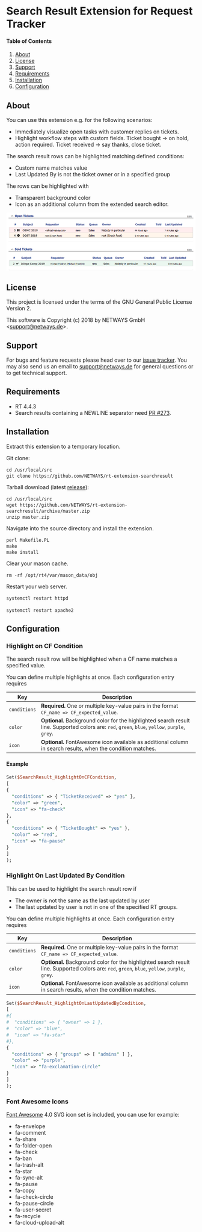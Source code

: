 # Search Result Extension for Request Tracker

#### Table of Contents

1. [About](#about)
2. [License](#license)
3. [Support](#support)
4. [Requirements](#requirements)
5. [Installation](#installation)
6. [Configuration](#configuration)

## About

You can use this extension e.g. for the following scenarios:

* Immediately visualize open tasks with customer replies on tickets.
* Highlight workflow steps with custom fields. Ticket bought -> on hold, action required. Ticket received -> say thanks, close ticket.

The search result rows can be highlighted matching defined conditions:

* Custom name matches value
* Last Updated By is not the ticket owner or in a specified group

The rows can be highlighted with

* Transparent background color
* Icon as an additional column from the extended search editor.

![Screenshot](doc/images/rt_extension_searchresult_overview.png)

## License

This project is licensed under the terms of the GNU General Public License Version 2.

This software is Copyright (c) 2018 by NETWAYS GmbH <[support@netways.de](mailto:support@netways.de)>.

## Support

For bugs and feature requests please head over to our [issue tracker](https://github.com/NETWAYS/rt-extension-searchresult/issues).
You may also send us an email to [support@netways.de](mailto:support@netways.de) for general questions or to get technical support.

## Requirements

- RT 4.4.3
- Search results containing a NEWLINE separator need [PR #273](https://github.com/bestpractical/rt/pull/273).

## Installation

Extract this extension to a temporary location.

Git clone:

```
cd /usr/local/src
git clone https://github.com/NETWAYS/rt-extension-searchresult
```

Tarball download (latest [release](https://github.com/NETWAYS/rt-extension-searchresult/releases/latest)):

```
cd /usr/local/src
wget https://github.com/NETWAYS/rt-extension-searchresult/archive/master.zip
unzip master.zip
```

Navigate into the source directory and install the extension.

```
perl Makefile.PL
make
make install
```

Clear your mason cache.

```
rm -rf /opt/rt4/var/mason_data/obj
```

Restart your web server.

```
systemctl restart httpd

systemctl restart apache2
```

## Configuration

### Highlight on CF Condition

The search result row will be highlighted when a CF name
matches a specified value.

You can define multiple highlights at once. Each configuration entry
requires

Key           | Description
--------------|----------------
`conditions`  | **Required.** One or multiple key-value pairs in the format `CF_name => CF_expected_value`.
`color`       | **Optional.** Background color for the highlighted search result line. Supported colors are: `red`, `green`, `blue`, `yellow`, `purple`, `grey`.
`icon`        | **Optional.** FontAwesome icon available as additional column in search results, when the condition matches.

#### Example

```perl
Set($SearchResult_HighlightOnCFCondition,
[
{
  "conditions" => { "TicketReceived" => "yes" },
  "color" => "green",
  "icon" => "fa-check"
},
{
  "conditions" => { "TicketBought" => "yes" },
  "color" => "red",
  "icon" => "fa-pause"
}
]
);
```

### Highlight On Last Updated By Condition

This can be used to highlight the search result row
if

* The owner is not the same as the last updated by user
* The last updated by user is not in one of the specified RT groups.

You can define multiple highlights at once. Each configuration entry
requires

Key           | Description
--------------|----------------
`conditions`  | **Required.** One or multiple key-value pairs in the format `CF_name => CF_expected_value`.
`color`       | **Optional.** Background color for the highlighted search result line. Supported colors are: `red`, `green`, `blue`, `yellow`, `purple`, `grey`.
`icon`        | **Optional.** FontAwesome icon available as additional column in search results, when the condition matches.

```perl
Set($SearchResult_HighlightOnLastUpdatedByCondition,
[
#{
#  "conditions" => { "owner" => 1 },
#  "color" => "blue",
#  "icon" => "fa-star"
#},
{
  "conditions" => { "groups" => [ "admins" ] },
  "color" => "purple",
  "icon" => "fa-exclamation-circle"
}
]
);
```

### Font Awesome Icons

[Font Awesome](https://fontawesome.com) 4.0 SVG icon set is
included, you can use for example:

* fa-envelope
* fa-comment
* fa-share
* fa-folder-open
* fa-check
* fa-ban
* fa-trash-alt
* fa-star
* fa-sync-alt
* fa-pause
* fa-copy
* fa-check-circle
* fa-pause-circle
* fa-user-secret
* fa-recycle
* fa-cloud-upload-alt
